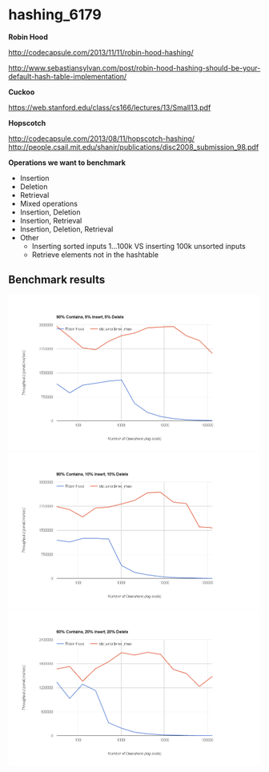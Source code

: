 # hashing_6179

<b>Robin Hood</b>

http://codecapsule.com/2013/11/11/robin-hood-hashing/

http://www.sebastiansylvan.com/post/robin-hood-hashing-should-be-your-default-hash-table-implementation/ 

<b>Cuckoo</b>

https://web.stanford.edu/class/cs166/lectures/13/Small13.pdf

<b>Hopscotch</b>

http://codecapsule.com/2013/08/11/hopscotch-hashing/
http://people.csail.mit.edu/shanir/publications/disc2008_submission_98.pdf

<b>Operations we want to benchmark</b> 
- Insertion
- Deletion
- Retrieval 
- Mixed operations 
 - Insertion, Deletion
 - Insertion, Retrieval
 - Insertion, Deletion, Retrieval  
- Other
  - Inserting sorted inputs 1...100k VS inserting 100k unsorted inputs
  - Retrieve elements not in the hashtable 

## Benchmark results
![90 5 5](images/9055.png)
![80 10 10](images/801010.png)
![60 20 20](images/602020.png)
